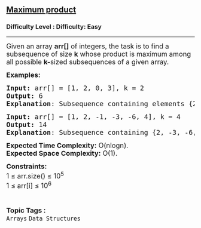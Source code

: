 <h2><a href="https://www.geeksforgeeks.org/problems/maximum-product4633/0">Maximum product</a></h2><h3>Difficulty Level : Difficulty: Easy</h3><hr><div class="problems_problem_content__Xm_eO"><p><span style="font-size: 18px;">Given an array <strong>arr[]</strong> of integers, the task is to find a subsequence of size <strong>k</strong> whose product is maximum among all possible&nbsp;<span style="box-sizing: border-box; margin: 0px; padding: 0px;"><strong>k-</strong>sized</span>&nbsp;subsequences of a given array.</span></p>
<p><span style="font-size: 18px;"><strong>Examples:</strong></span></p>
<pre><span style="font-size: 18px;"><strong>Input: </strong>arr[] = [1, 2, 0, 3], k = 2
<strong>Output:</strong> 6
<strong>Explanation</strong>: Subsequence containing elements {2, 3} gives maximum product: 2*3 = 6</span></pre>
<pre><span style="font-size: 18px;"><strong>Input: </strong>arr[] = [1, 2, -1, -3, -6, 4], k = 4
<strong>Output:</strong> 14
<strong>Explanation</strong>: Subsequence containing {2, -3, -6, 4} gives maximum product: 2*(-3)*(-6)*4 = 144</span></pre>
<p><span style="font-size: 18px;"><strong>Expected Time Complexity:</strong> O(nlogn).<br><strong>Expected Space&nbsp;</strong></span><strong style="font-size: 18px;">Complexity</strong><strong style="font-size: 18px;">:</strong><span style="font-size: 18px;">&nbsp;O(1).</span></p>
<p><span style="font-size: 18px;"><strong>Constraints:</strong><br>1 ≤ arr.size() ≤ 10<sup>5<br></sup></span><span style="font-size: 18px;">1 ≤ arr[i] ≤ 10<sup>6</sup></span></p></div><br><p><span style=font-size:18px><strong>Topic Tags : </strong><br><code>Arrays</code>&nbsp;<code>Data Structures</code>&nbsp;